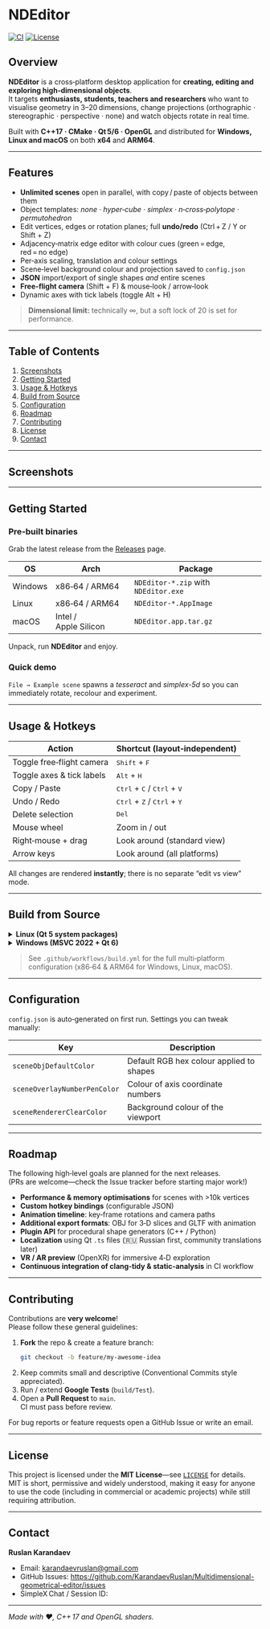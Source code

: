 # NDEditor
<!-- Formerly “Multidimensional Geometrical Editor” -->

<!-- Badges --------------------------------------------------------------->
[![CI](https://github.com/KarandaevRuslan/Multidimensional-geometrical-editor/actions/workflows/build.yml/badge.svg?branch=main)](https://github.com/KarandaevRuslan/Multidimensional-geometrical-editor/actions/workflows/build.yml)
[![License](https://img.shields.io/badge/license-TBD-blue.svg)](#license)

## Overview
**NDEditor** is a cross‑platform desktop application for **creating, editing and exploring high‑dimensional objects**.  
It targets **enthusiasts, students, teachers and researchers** who want to visualise geometry in 3–20 dimensions, change projections (orthographic · stereographic · perspective · none) and watch objects rotate in real time.

Built with **C++17 · CMake · Qt 5/6 · OpenGL** and distributed for **Windows, Linux and macOS** on both **x64** and **ARM64**.

---

## Features
- **Unlimited scenes** open in parallel, with copy / paste of objects between them  
- Object templates: *none · hyper‑cube · simplex · n‑cross‑polytope · permutohedron*  
- Edit vertices, edges or rotation planes; full **undo/redo** (Ctrl + Z / Y or Shift + Z)  
- Adjacency‑matrix edge editor with colour cues (green = edge, red = no edge)  
- Per‑axis scaling, translation and colour settings  
- Scene‑level background colour and projection saved to `config.json`  
- **JSON** import/export of single shapes *and* entire scenes  
- **Free‑flight camera** (Shift + F) & mouse‑look / arrow‑look  
- Dynamic axes with tick labels (toggle Alt + H)  

> **Dimensional limit:** technically ∞, but a soft lock of 20 is set for performance.

---

## Table of Contents
1. [Screenshots](#screenshots)  
2. [Getting Started](#getting-started)  
3. [Usage & Hotkeys](#usage--hotkeys)  
4. [Build from Source](#build-from-source)  
5. [Configuration](#configuration)  
6. [Roadmap](#roadmap)  
7. [Contributing](#contributing)  
8. [License](#license)  
9. [Contact](#contact)  

---

## Screenshots
<!-- TODO: Add PNG/GIF files to /images and reference them here -->
<!-- Example: -->
<!-- <p align="center"><img src="images/teaser.gif" width="720"></p> -->

---

## Getting Started

### Pre‑built binaries
Grab the latest release from the [Releases](../../releases) page.

| OS      | Arch     | Package                        |
|---------|----------|--------------------------------|
| Windows | x86‑64 / ARM64 | `NDEditor-*.zip` with `NDEditor.exe` |
| Linux   | x86‑64 / ARM64 | `NDEditor-*.AppImage` |
| macOS   | Intel / Apple Silicon | `NDEditor.app.tar.gz` |

Unpack, run **NDEditor** and enjoy.

### Quick demo
`File → Example scene` spawns a *tesseract* and *simplex-5d* so you can immediately rotate, recolour and experiment.

---

## Usage & Hotkeys

| Action                        | Shortcut (layout‑independent) |
|-------------------------------|-------------------------------|
| Toggle free‑flight camera     | <kbd>Shift</kbd> + <kbd>F</kbd> |
| Toggle axes & tick labels     | <kbd>Alt</kbd> + <kbd>H</kbd> |
| Copy / Paste                  | <kbd>Ctrl</kbd> + <kbd>C</kbd> / <kbd>Ctrl</kbd> + <kbd>V</kbd> |
| Undo / Redo                   | <kbd>Ctrl</kbd> + <kbd>Z</kbd> / <kbd>Ctrl</kbd> + <kbd>Y</kbd> |
| Delete selection              | <kbd>Del</kbd> |
| Mouse wheel                   | Zoom in / out |
| Right‑mouse + drag            | Look around (standard view) |
| Arrow keys                    | Look around (all platforms) |

All changes are rendered **instantly**; there is no separate “edit vs view” mode.

---

## Build from Source

<details>
<summary><strong>Linux (Qt 5 system packages)</strong></summary>

```bash
sudo apt update
sudo apt install build-essential cmake ninja-build      qtbase5-dev qtchooser qtbase5-dev-tools qtdeclarative5-dev      qtquickcontrols2-5-dev qtwebengine5-dev libglu1-mesa-dev      libopengl-dev libqt5opengl5-dev libqt5x11extras5-dev

git clone https://github.com/KarandaevRuslan/Multidimensional-geometrical-editor.git
cd Multidimensional-geometrical-editor
cmake -S . -B build -G Ninja -DCMAKE_BUILD_TYPE=Release
cmake --build build --target NDEditor
./build/NDEditor
```
</details>

<details>
<summary><strong>Windows (MSVC 2022 + Qt 6)</strong></summary>

```powershell
# install Qt 6.x (or use install-qt-action in CI)
git clone https://github.com/KarandaevRuslan/Multidimensional-geometrical-editor.git
cd Multidimensional-geometrical-editor
cmake -S . -B build -G "Visual Studio 17 2022" -A x64 -DCMAKE_BUILD_TYPE=Release
cmake --build build --config Release --target NDEditor
.\build\Release\NDEditor.exe
```
</details>

> See `.github/workflows/build.yml` for the full multi‑platform configuration (x86‑64 & ARM64 for Windows, Linux, macOS).

---

## Configuration
`config.json` is auto‑generated on first run. Settings you can tweak manually:

| Key                         | Description                               |
|-----------------------------|-------------------------------------------|
| `sceneObjDefaultColor`      | Default RGB hex colour applied to shapes  |
| `sceneOverlayNumberPenColor`| Colour of axis coordinate numbers         |
| `sceneRendererClearColor`   | Background colour of the viewport         |

---

## Roadmap
The following high‑level goals are planned for the next releases.  
(PRs are welcome—check the Issue tracker before starting major work!)

- **Performance & memory optimisations** for scenes with >10k vertices  
- **Custom hotkey bindings** (configurable JSON)  
- **Animation timeline**: key‑frame rotations and camera paths  
- **Additional export formats**: OBJ for 3‑D slices and GLTF with animation  
- **Plugin API** for procedural shape generators (C++ / Python)  
- **Localization** using Qt `.ts` files (🇷🇺 Russian first, community translations later)  
- **VR / AR preview** (OpenXR) for immersive 4‑D exploration  
- **Continuous integration of clang‑tidy & static‑analysis** in CI workflow 

---

## Contributing
Contributions are **very welcome**!  
Please follow these general guidelines:

1. **Fork** the repo & create a feature branch:  
   ```bash
   git checkout -b feature/my-awesome-idea
   ```
2. Keep commits small and descriptive (Conventional Commits style appreciated).
3. Run / extend **Google Tests** (`build/Test`).
4. Open a **Pull Request** to `main`.  
   CI must pass before review.

For bug reports or feature requests open a GitHub Issue or write an email.

---

## License
This project is licensed under the **MIT License**—see [`LICENSE`](LICENSE) for details.  
MIT is short, permissive and widely understood, making it easy for anyone to use the code (including in commercial or academic projects) while still requiring attribution.

---

## Contact
**Ruslan Karandaev**  
- Email: <karandaevruslan@gmail.com>  
- GitHub Issues: <https://github.com/KarandaevRuslan/Multidimensional-geometrical-editor/issues>  
- SimpleX Chat / Session ID: <!-- TODO -->

---

*Made with ❤️, C++ 17 and OpenGL shaders.*
